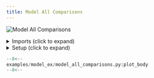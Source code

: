 ```yaml
---
title: Model All Comparisons
---
```


![Model All Comparisons](../baseline/model_all_comparisons.png)

<details>
<summary>Imports (click to expand)</summary>

```python
--8<--
examples/model_ex/model_all_comparisons.py:imports
--8<--
```

</details>

<details>
<summary>Setup (click to expand)</summary>

```python
--8<--
examples/model_ex/model_all_comparisons.py:setup
--8<--
```

</details>

```python
--8<--
examples/model_ex/model_all_comparisons.py:plot_body
--8<--
```
